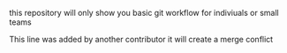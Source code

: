 this repository will only show you basic git workflow for indiviuals or small teams

This line was added by another contributor it will create a merge conflict
